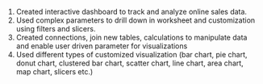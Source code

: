 1. Created interactive dashboard to track and analyze online sales data.
2. Used complex parameters to drill down in worksheet and customization using filters and slicers.
3. Created connections, join new tables, calculations to manipulate data and enable user driven parameter for visualizations
4. Used different types of customized visualization (bar chart, pie chart, donut chart, clustered bar chart, scatter chart, line chart, area chart, map chart, slicers etc.)
